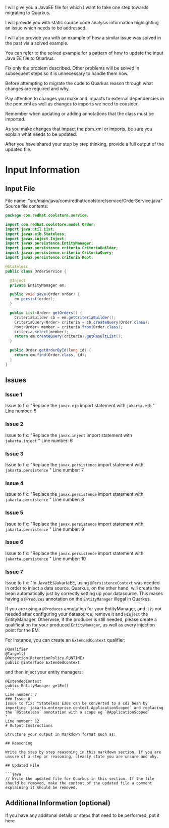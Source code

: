 I will give you a JavaEE file for which I want to take one step towards migrating to Quarkus.

I will provide you with static source code analysis information highlighting an issue which needs to be addressed.

I will also provide you with an example of how a similar issue was solved in the past via a solved example.

You can refer to the solved example for a pattern of how to update the input Java EE file to Quarkus.

Fix only the problem described. Other problems will be solved in subsequent steps so it is unnecessary to handle them now.

Before attempting to migrate the code to Quarkus reason through what changes are required and why.

Pay attention to changes you make and impacts to external dependencies in the pom.xml as well as changes to imports we need to consider.

Remember when updating or adding annotations that the class must be imported.

As you make changes that impact the pom.xml or imports, be sure you explain what needs to be updated.

After you have shared your step by step thinking, provide a full output of the updated file.
# Input Information

## Input File

File name: "src/main/java/com/redhat/coolstore/service/OrderService.java"
Source file contents:
```java
package com.redhat.coolstore.service;

import com.redhat.coolstore.model.Order;
import java.util.List;
import javax.ejb.Stateless;
import javax.inject.Inject;
import javax.persistence.EntityManager;
import javax.persistence.criteria.CriteriaBuilder;
import javax.persistence.criteria.CriteriaQuery;
import javax.persistence.criteria.Root;

@Stateless
public class OrderService {

  @Inject
  private EntityManager em;

  public void save(Order order) {
    em.persist(order);
  }

  public List<Order> getOrders() {
    CriteriaBuilder cb = em.getCriteriaBuilder();
    CriteriaQuery<Order> criteria = cb.createQuery(Order.class);
    Root<Order> member = criteria.from(Order.class);
    criteria.select(member);
    return em.createQuery(criteria).getResultList();
  }

  public Order getOrderById(long id) {
    return em.find(Order.class, id);
  }
}
```

## Issues

### Issue 1
Issue to fix: "Replace the `javax.ejb` import statement with `jakarta.ejb` "
Line number: 5
### Issue 2
Issue to fix: "Replace the `javax.inject` import statement with `jakarta.inject` "
Line number: 6
### Issue 3
Issue to fix: "Replace the `javax.persistence` import statement with `jakarta.persistence` "
Line number: 7
### Issue 4
Issue to fix: "Replace the `javax.persistence` import statement with `jakarta.persistence` "
Line number: 8
### Issue 5
Issue to fix: "Replace the `javax.persistence` import statement with `jakarta.persistence` "
Line number: 9
### Issue 6
Issue to fix: "Replace the `javax.persistence` import statement with `jakarta.persistence` "
Line number: 10
### Issue 7
Issue to fix: "In JavaEE/JakartaEE, using `@PersistenceContext` was needed in order to inject a data source. Quarkus, on the other hand,
 will create the bean automatically just by correctly setting up your datasource. This makes having a `@Produces` annotation
 on the `EntityManager` illegal in Quarkus.
 
 If you are using a `@Produces` annotation for your EntityManager, and it is not needed after configuring your datasource, remove it and `@Inject` the EntityManager.
 Otherwise, if the producer is still needed, please create a qualification for your produced `EntityManager`, as well as every injection point for the EM.
 
 For instance, you can create an `ExtendedContext` qualifier:
 ```
 @Qualifier
 @Target()
 @Retention(RetentionPolicy.RUNTIME)
 public @interface ExtendedContext 
 ```
 and then inject your entity managers:
 ```
 @ExtendedContext
 public EntityManager getEm() 
 ```"
Line number: 7
### Issue 8
Issue to fix: "Stateless EJBs can be converted to a cdi bean by importing `jakarta.enterprise.context.ApplicationScoped` and replacing the `@Stateless` annotation with a scope eg `@ApplicationScoped`
"
Line number: 12
# Output Instructions

Structure your output in Markdown format such as:

## Reasoning

Write the step by step reasoning in this markdown section. If you are unsure of a step or reasoning, clearly state you are unsure and why.

## Updated File

```java
// Write the updated file for Quarkus in this section. If the file should be removed, make the content of the updated file a comment explaining it should be removed.
```

## Additional Information (optional)

If you have any additonal details or steps that need to be performed, put it here

